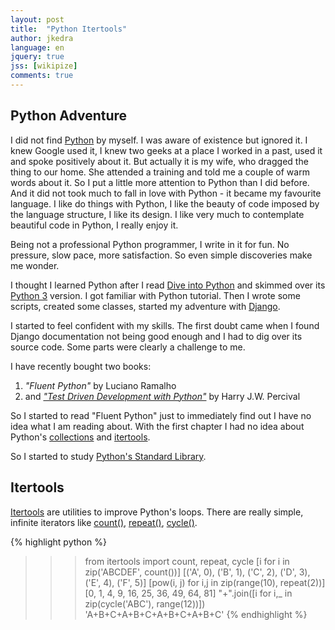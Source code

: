```yaml
---
layout: post
title:  "Python Itertools"
author: jkedra
language: en
jquery: true
jss: [wikipize]
comments: true
---
```


## Python Adventure

I did not find [Python](we:) by myself. I was aware of existence but ignored it.
I knew Google used it, I knew two geeks at a place I worked in a past, used it
and spoke positively about it.  But actually it is my wife, who dragged the
thing to our home. She attended a training and told me a couple of warm words
about it.  So I put a little more attention to Python than I did before. And it
did not took much to fall in love with Python - it became my favourite language.
I like do things with Python, I like the beauty of code imposed by the language
structure, I like its design. I like very much to contemplate beautiful code in
Python, I really enjoy it.

Being not a professional Python programmer, I write in it for fun. No pressure,
slow pace, more satisfaction. So even simple discoveries make me wonder.

I thought I learned Python after I read [Dive into Python][DIP] and skimmed over
its [Python 3][DIP3] version. I got familiar with Python tutorial. Then I wrote
some scripts, created some classes, started my adventure with [Django].

I started to feel confident with my skills. The first doubt came when I found
Django documentation not being good enough and I had to dig over its source code.
Some parts were clearly a challenge to me.

I have recently bought two books:

1. _"Fluent Python"_ by Luciano Ramalho
2. and [_"Test Driven Development with Python"_][tddpercival]
   by Harry J.W. Percival

So I started to read "Fluent Python" just to immediately find out I have no idea
what I am reading about. With the first chapter I had no idea about Python's
[collections] and [itertools].

So I started to study [Python's Standard Library][PSL].

## Itertools
[Itertools] are utilities to improve Python's loops.
There are really simple, infinite iterators like
[count()], [repeat()], [cycle()].

{% highlight python %}
>>> from itertools import count, repeat, cycle
>>> [i for i in zip('ABCDEF', count())]
[('A', 0), ('B', 1), ('C', 2), ('D', 3), ('E', 4), ('F', 5)]
>>> [pow(i, j) for i,j in zip(range(10), repeat(2))]
[0, 1, 4, 9, 16, 25, 36, 49, 64, 81]
>>> "+".join([i for i,_ in zip(cycle('ABC'), range(12))])
'A+B+C+A+B+C+A+B+C+A+B+C'
{% endhighlight %}




[DIP]:  http://diveintopython.net/
[DIP3]: http://www.diveintopython3.net/
[django]: https://www.djangoproject.com/
[tddpercival]: http://chimera.labs.oreilly.com/books/1234000000754/index.html
[PSL]: https://docs.python.org/3/library/
[itertools]: https://docs.python.org/3/library/itertools.html
[collections]: https://docs.python.org/3/library/collections.html
[count()]: https://docs.python.org/3/library/itertools.html#itertools.count
[repeat()]: https://docs.python.org/3/library/itertools.html#itertools.repeat
[cycle()]: https://docs.python.org/3/library/itertools.html#itertools.cycle

